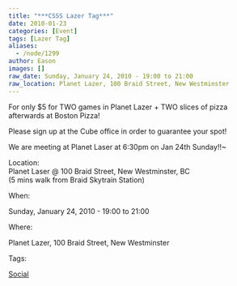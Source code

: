 ```yaml
---
title: "***CSSS Lazer Tag***"
date: 2010-01-23
categories: [Event]
tags: [Lazer Tag]
aliases:
  - /node/1299
author: Eason
images: []
raw_date: Sunday, January 24, 2010 - 19:00 to 21:00
raw_location: Planet Lazer, 100 Braid Street, New Westminster
---
```


For only $5 for TWO games in Planet Lazer + TWO slices of pizza afterwards at Boston Pizza!

Please sign up at the Cube office in order to guarantee your spot!

We are meeting at Planet Laser at 6:30pm on Jan 24th Sunday!!~

Location: \
Planet Laser @ 100 Braid Street, New Westminster, BC \
(5 mins walk from Braid Skytrain Station)

When: 

Sunday, January 24, 2010 - 19:00 to 21:00

Where: 

Planet Lazer, 100 Braid Street, New Westminster

Tags: 

[Social](/social)
